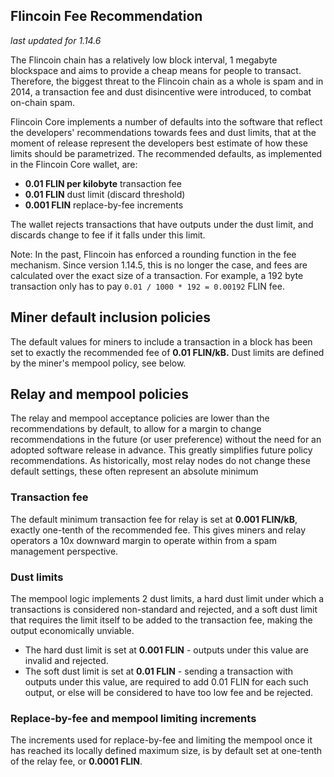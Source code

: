 Flincoin Fee Recommendation
----------------------------

_last updated for 1.14.6_

The Flincoin chain has a relatively low block interval, 1 megabyte blockspace
and aims to provide a cheap means for people to transact. Therefore, the biggest
threat to the Flincoin chain as a whole is spam and in 2014, a transaction fee
and dust disincentive were introduced, to combat on-chain spam.

Flincoin Core implements a number of defaults into the software that reflect the
developers' recommendations towards fees and dust limits, that at the moment of
release represent the developers best estimate of how these limits should be
parametrized. The recommended defaults, as implemented in the Flincoin Core
wallet, are:

- **0.01 FLIN per kilobyte** transaction fee
- **0.01 FLIN** dust limit (discard threshold)
- **0.001 FLIN** replace-by-fee increments

The wallet rejects transactions that have outputs under the dust limit, and
discards change to fee if it falls under this limit.

Note: In the past, Flincoin has enforced a rounding function in the fee
      mechanism. Since version 1.14.5, this is no longer the case, and fees are
      calculated over the exact size of a transaction. For example, a 192 byte
      transaction only has to pay `0.01 / 1000 * 192 = 0.00192` FLIN fee.

## Miner default inclusion policies

The default values for miners to include a transaction in a block has been set
to exactly the recommended fee of **0.01 FLIN/kB.** Dust limits are defined by
the miner's mempool policy, see below.

## Relay and mempool policies

The relay and mempool acceptance policies are lower than the recommendations
by default, to allow for a margin to change recommendations in the future (or
user preference) without the need for an adopted software release in advance.
This greatly simplifies future policy recommendations. As historically, most
relay nodes do not change these default settings, these often represent an
absolute minimum

### Transaction fee

The default minimum transaction fee for relay is set at **0.001 FLIN/kB**,
exactly one-tenth of the recommended fee. This gives miners and relay operators
a 10x downward margin to operate within from a spam management perspective.

### Dust limits

The mempool logic implements 2 dust limits, a hard dust limit under which a
transactions is considered non-standard and rejected, and a soft dust limit
that requires the limit itself to be added to the transaction fee, making the
output economically unviable.

- The hard dust limit is set at **0.001 FLIN** - outputs under this value are
  invalid and rejected.
- The soft dust limit is set at **0.01 FLIN** - sending a transaction with outputs
  under this value, are required to add 0.01 FLIN for each such output, or else
  will be considered to have too low fee and be rejected.

### Replace-by-fee and mempool limiting increments

The increments used for replace-by-fee and limiting the mempool once it has
reached its locally defined maximum size, is by default set at one-tenth of
the relay fee, or **0.0001 FLIN**.
